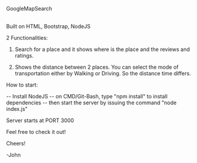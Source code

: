 GoogleMapSearch

<br>
Built on HTML, Bootstrap, NodeJS

<br>

2 Functionalities:

1. Search for a place and it shows where is the place and the reviews and ratings.

2. Shows the distance between 2 places. You can select the mode of transportation either by Walking or Driving. So the distance time differs.



How to start:

-- Install NodeJS
-- on CMD/Git-Bash, type "npm install" to install dependencies
-- then start the server by issuing the command "node index.js"

Server starts at PORT 3000

Feel free to check it out!


Cheers!


-John